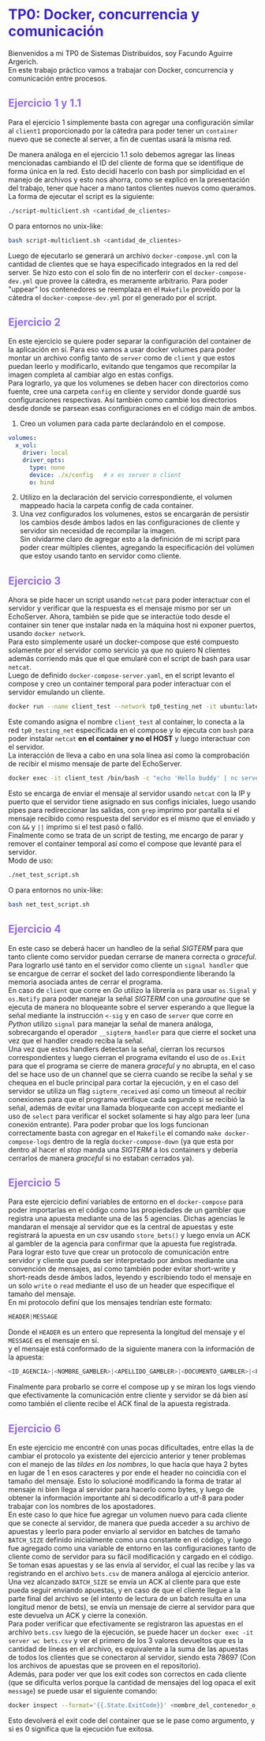# <span style="color:#3d24c9">TP0: Docker, concurrencia y comunicación</span>
Bienvenidos a mi TP0 de Sistemas Distribuidos, soy Facundo Aguirre Argerich.  
En este trabajo práctico vamos a trabajar con Docker, concurrencia y comunicación entre procesos.

## <span style="color:#9669f0">Ejercicio 1 y 1.1</span>
Para el ejercicio 1 simplemente basta con agregar una configuración similar al `client1` proporcionado por la cátedra para poder tener un `container` nuevo que se conecte al server, a fin de cuentas usará la misma red.    

De manera análoga en el ejercicio 1.1 solo debemos agregar las líneas mencionadas cambiando el ID del cliente de forma que se identifique de forma única en la red. Esto decidí hacerlo con bash por simplicidad en el manejo de archivos y esto nos ahorra, como se explicó en la presentación del trabajo, tener que hacer a mano tantos clientes nuevos como queramos.  
La forma de ejecutar el script es la siguiente:  
```bash
./script-multiclient.sh <cantidad_de_clientes>
```
O para entornos no unix-like:
```bash
bash script-multiclient.sh <cantidad_de_clientes>
```  
Luego de ejecutarlo se generará un archivo `docker-compose.yml` con la cantidad de clientes que se haya especificado integrados en la red del server. Se hizo esto con el solo fin de no interferir con el `docker-compose-dev.yml` que provee la cátedra, es meramente arbitrario. 
Para poder "uppear" los contenedores se reemplaza en el `Makefile` proveído por la cátedra el `docker-compose-dev.yml` por el generado por el script.  

## <span style="color:#9669f0">Ejercicio 2</span>
En este ejercicio se quiere poder separar la configuración del container de la aplicación en sí. Para eso vamos a usar docker volumes para poder montar un archivo config tanto de `server` como de `client` y que estos puedan leerlo y modificarlo, evitando que tengamos que recompilar la imagen completa al cambiar algo en estas configs.  
Para lograrlo, ya que los volumenes se deben hacer con directorios como fuente, cree una carpeta `config` en cliente y servidor donde guardé sus configuraciones respectivas. Así también como cambié los directorios desde donde se parsean esas configuraciones en el código main de ambos.
1. Creo un volumen para cada parte declarándolo en el compose.
```yaml
volumes:
  x_vol:
    driver: local
    driver_opts:
      type: none
      device: ./x/config   # x es server o client
      o: bind
```
2. Utilizo en la declaración del servicio correspondiente, el volumen mappeado hacia la carpeta config de cada container.   
3. Una vez configurados los volumenes, estos se encargarán de persistir los cambios desde ámbos lados en las configuraciones de cliente y servidor sin necesidad de recompilar la imagen.  
Sin olvidarme claro de agregar esto a la definición de mi script para poder crear múltiples clientes, agregando la especificación del volúmen que estoy usando tanto en servidor como cliente.

## <span style="color:#9669f0">Ejercicio 3</span>
Ahora se pide hacer un script usando `netcat` para poder interactuar con el servidor y verificar que la respuesta es el mensaje mismo por ser un EchoServer. Ahora, también se pide que se interactúe todo desde el container sin tener que instalar nada en la máquina host ni exponer puertos, usando `docker network`.  
Para esto simplemente usaré un docker-compose que esté compuesto solamente por el servidor como servicio ya que no quiero N clientes además corriendo más que el que emularé con el script de bash para usar `netcat`.  
Luego de definido `docker-compose-server.yaml`, en el script levanto el compose y creo un container temporal para poder interactuar con el servidor emulando un cliente.
```bash
docker run --name client_test --network tp0_testing_net -it ubuntu:latest /bin/bash -c "apt-get update && apt-get install -y netcat"
```
Este comando asigna el nombre `client_test` al container, lo conecta a la red `tp0_testing_net` especificada en el compose y lo ejecuta con `bash` para poder instalar `netcat` **en el container y no el HOST** y luego interactuar con el servidor.  
La interacción de lleva a cabo en una sola línea así como la comprobación de recibir el mismo mensaje de parte del EchoServer.
```bash
docker exec -it client_test /bin/bash -c "echo 'Hello buddy' | nc server 12345 | grep -q 'Hello buddy' && echo 'Test passed' || echo 'Test failed'"
```
Esto se encarga de enviar el mensaje al servidor usando `netcat` con la IP y puerto que el servidor tiene asignado en sus configs iniciales, luego usando pipes para redireccionar las salidas, con `grep` imprimo por pantalla si el mensaje recibido como respuesta del servidor es el mismo que el enviado y con `&&` y `||` imprimo si el test pasó o falló.  
Finalmente como se trata de un script de testing, me encargo de parar y remover el container temporal así como el compose que levanté para el servidor.  
Modo de uso:
```bash
./net_test_script.sh
```
O para entornos no unix-like:
```bash 
bash net_test_script.sh
```

## <span style="color:#9669f0">Ejercicio 4</span>
En este caso se deberá hacer un handleo de la señal _SIGTERM_ para que tanto cliente como servidor puedan cerrarse de manera correcta o _graceful_.  
Para lograrlo usé tanto en el servidor como cliente un `signal handler` que se encargue de cerrar el socket del lado correspondiente liberando la memoria asociada antes de cerrar el programa.  
En caso de `client` que corre en _Go_ utilizo la librería `os` para usar `os.Signal` y `os.Notify` para poder manejar la señal _SIGTERM_ con una _goroutine_ que se ejecuta de manera no bloqueante sobre el server esperando a que llegue la señal mediante la instrucción `<-sig` y en caso de `server` que corre en _Python_ utilizo `signal` para manejar la señal de manera análoga, sobrecargando el operador `__sigterm_handler` para que cierre el socket una vez que el handler creado reciba la señal.  
Una vez que estos handlers detectan la señal, cierran los recursos correspondientes y luego cierran el programa evitando
el uso de `os.Exit` para que el programa se cierre de manera _graceful_ y no abrupta, en el caso del se hace uso 
de un channel que se cierra cuando se recibe la señal y se chequea en el bucle principal para
cortar la ejecución, y en el caso del servidor se utiliza un flag `sigterm_received` así como un timeout al recibir conexiones para que el programa verifique cada segundo si se recibió la señal, además de evitar una llamada bloqueante con accept mediante el uso de `select` para verificar el socket solamente si hay algo para leer (una conexión entrante).
Para poder probar que los logs funcionan correctamente basta con agregar en el `Makefile` el comando `make docker-compose-logs` dentro de la regla `docker-compose-down` (ya que esta por dentro al hacer el _stop_ manda una _SIGTERM_ a los containers y debería cerrarlos de manera _graceful_ si no estaban cerrados ya).

## <span style="color:#9669f0">Ejercicio 5</span>
Para este ejercicio definí variables de entorno en el `docker-compose` para poder importarlas en el código como las propiedades de un gambler que registra una apuesta mediante una de las 5 agencias. Dichas agencias le mandaran el mensaje al servidor que es la central de apuestas y este registrará la apuesta en un csv usando `store_bets()` y luego envía un ACK al gambler de la agencia para confirmar que la apuesta fue registrada.  
Para lograr esto tuve que crear un protocolo de comunicación entre servidor y cliente que pueda ser interpretado por ámbos mediante una convención de mensajes, así como también poder evitar short-write y short-reads desde ámbos lados, leyendo y escribiendo todo el mensaje en un solo `write` o `read` mediante el uso de un header que especifique el tamaño del mensaje.  
En mi protocolo definí que los mensajes tendrían este formato:
```python
HEADER|MESSAGE
```
Donde el `HEADER` es un entero que representa la longitud del mensaje y el `MESSAGE` es el mensaje en sí.  
y el mensaje está conformado de la siguiente manera con la información de la apuesta:
```python
<ID_AGENCIA>|<NOMBRE_GAMBLER>|<APELLIDO_GAMBLER>|<DOCUMENTO_GAMBLER>|<FECHA_CUMPLE_GAMBLER>|<NUMERO>
```
Finalmente para probarlo se corre el compose up y se miran los logs viendo que efectivamente la comunicación entre cliente y servidor se dá bien así como también el cliente recibe el ACK final de la apuesta registrada.  

## <span style="color:#9669f0">Ejercicio 6</span>
En este ejercicio me encontré con unas pocas dificultades, entre ellas la de cambiar el protocolo ya existente del ejercicio anterior y tener problemas con el manejo de las _tildes en los nombres_, lo que hacía que haya 2 bytes en lugar de 1 en esos caracteres y por ende el header no coincidía con el tamaño del mensaje. Esto lo solucioné modificando la forma de tratar al mensaje ni bien llega al servidor para hacerlo como bytes, y luego de obtener la información importante ahí si decodificarlo a utf-8 para poder trabajar con los nombres de los apostadores.  
En este caso lo que hice fue agregar un volumen nuevo para cada cliente que se conecte al servidor, de manera que pueda acceder a su archivo de apuestas y leerlo para poder enviarlo al servidor en batches de tamaño `BATCH_SIZE` definido inicialmente como una constante en el código, y luego fue agregado como una variable de entorno en las configuraciones tanto de cliente como de servidor para su fácil modificación y cargado en el código.  
Se toman esas apuestas y se las envía al servidor, el cual las recibe y las va registrando en el archivo `bets.csv` de manera análoga al ejercicio anterior. Una vez alcanzado `BATCH_SIZE` se envía un ACK al cliente para que este pueda seguir enviando apuestas, y en caso de que el cliente llegue a la parte final del archivo se (el intento de lectura de un batch resulta en una longitud menor de bets), se envía un mensaje de cierre al servidor para que este devuelva un ACK y cierre la conexión.  
Para poder verificar que efectivamente se registraron las apuestas en el archivo `bets.csv` luego de la ejecución, se puede hacer un `docker exec -it server wc bets.csv` y ver el primero de los 3 valores devueltos que es la cantidad de líneas en el archivo, es equivalente a la suma de las apuestas de todos los clientes que se conectaron al servidor, siendo esta 78697 (Con los archivos de apuestas que se proveen en el repositorio).  
Además, para poder ver que los exit codes son correctos en cada cliente (que se dificulta verlos porque la cantidad de mensajes del log opaca el exit `message`) se puede usar el siguiente comando:  
```bash
docker inspect --format='{{.State.ExitCode}}' <nombre_del_contenedor_o_id>
```
Esto devolverá el exit code del container que se le pase como argumento, y si es 0 significa que la ejecución fue exitosa.  
 


